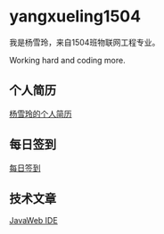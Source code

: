 # yangxueling1504

我是杨雪玲，来自1504班物联网工程专业。

Working hard and coding more.

## 个人简历

[杨雪玲的个人简历](./Resume.md)

## 每日签到

[每日签到](./Attendance.md)

## 技术文章

[JavaWeb IDE](./JavaWeb-IDE.md)
